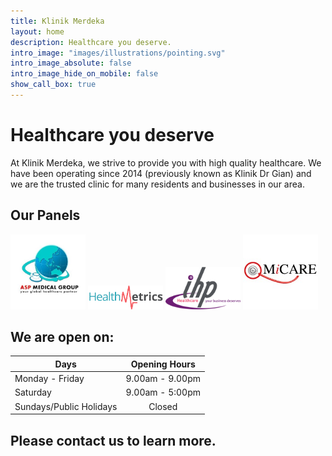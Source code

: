 ```yaml
---
title: Klinik Merdeka
layout: home
description: Healthcare you deserve.
intro_image: "images/illustrations/pointing.svg"
intro_image_absolute: false
intro_image_hide_on_mobile: false
show_call_box: true
---
```

# Healthcare you deserve
At Klinik Merdeka, we strive to provide you with high quality healthcare.
We have been operating since 2014 (previously known as Klinik Dr Gian) and we are the trusted clinic for many residents and businesses in our area.
## Our Panels
<img src="./images/panel/asp.jpg" width="120px" />
<img src="./images/panel/healthmetrics.png" width="120px" />
<img src="./images/panel/IHP.png" width="120px" />
<img src="./images/panel/micare.jpeg" width="120px" />

## We are open on: 

| Days                                  | Opening Hours   |
| ------------------------------------- | :-------------: |
| Monday - Friday                       | 9.00am - 9.00pm |
| Saturday                              | 9.00am - 5:00pm |
| Sundays/Public Holidays               | Closed          |      

## Please contact us to learn more.
